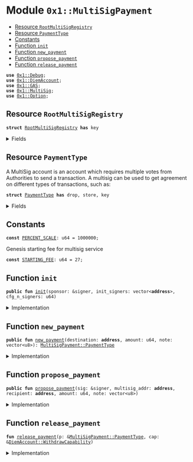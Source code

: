 
<a name="0x1_MultiSigPayment"></a>

# Module `0x1::MultiSigPayment`



-  [Resource `RootMultiSigRegistry`](#0x1_MultiSigPayment_RootMultiSigRegistry)
-  [Resource `PaymentType`](#0x1_MultiSigPayment_PaymentType)
-  [Constants](#@Constants_0)
-  [Function `init`](#0x1_MultiSigPayment_init)
-  [Function `new_payment`](#0x1_MultiSigPayment_new_payment)
-  [Function `propose_payment`](#0x1_MultiSigPayment_propose_payment)
-  [Function `release_payment`](#0x1_MultiSigPayment_release_payment)


<pre><code><b>use</b> <a href="Debug.md#0x1_Debug">0x1::Debug</a>;
<b>use</b> <a href="DiemAccount.md#0x1_DiemAccount">0x1::DiemAccount</a>;
<b>use</b> <a href="GAS.md#0x1_GAS">0x1::GAS</a>;
<b>use</b> <a href="MultiSig.md#0x1_MultiSig">0x1::MultiSig</a>;
<b>use</b> <a href="../../../../../../../DPN/releases/artifacts/current/build/MoveStdlib/docs/Option.md#0x1_Option">0x1::Option</a>;
</code></pre>



<a name="0x1_MultiSigPayment_RootMultiSigRegistry"></a>

## Resource `RootMultiSigRegistry`



<pre><code><b>struct</b> <a href="MultiSigPayment.md#0x1_MultiSigPayment_RootMultiSigRegistry">RootMultiSigRegistry</a> <b>has</b> key
</code></pre>



<details>
<summary>Fields</summary>


<dl>
<dt>
<code>list: vector&lt;<b>address</b>&gt;</code>
</dt>
<dd>

</dd>
<dt>
<code>fee: u64</code>
</dt>
<dd>

</dd>
</dl>


</details>

<a name="0x1_MultiSigPayment_PaymentType"></a>

## Resource `PaymentType`

A MultiSig account is an account which requires multiple votes from Authorities to send a transaction.
A multisig can be used to get agreement on different types of transactions, such as:


<pre><code><b>struct</b> <a href="MultiSigPayment.md#0x1_MultiSigPayment_PaymentType">PaymentType</a> <b>has</b> drop, store, key
</code></pre>



<details>
<summary>Fields</summary>


<dl>
<dt>
<code>destination: <b>address</b></code>
</dt>
<dd>

</dd>
<dt>
<code>amount: u64</code>
</dt>
<dd>

</dd>
<dt>
<code>note: vector&lt;u8&gt;</code>
</dt>
<dd>

</dd>
</dl>


</details>

<a name="@Constants_0"></a>

## Constants


<a name="0x1_MultiSigPayment_PERCENT_SCALE"></a>



<pre><code><b>const</b> <a href="MultiSigPayment.md#0x1_MultiSigPayment_PERCENT_SCALE">PERCENT_SCALE</a>: u64 = 1000000;
</code></pre>



<a name="0x1_MultiSigPayment_STARTING_FEE"></a>

Genesis starting fee for multisig service


<pre><code><b>const</b> <a href="MultiSigPayment.md#0x1_MultiSigPayment_STARTING_FEE">STARTING_FEE</a>: u64 = 27;
</code></pre>



<a name="0x1_MultiSigPayment_init"></a>

## Function `init`



<pre><code><b>public</b> <b>fun</b> <a href="MultiSigPayment.md#0x1_MultiSigPayment_init">init</a>(sponsor: &signer, init_signers: vector&lt;<b>address</b>&gt;, cfg_n_signers: u64)
</code></pre>



<details>
<summary>Implementation</summary>


<pre><code><b>public</b> <b>fun</b> <a href="MultiSigPayment.md#0x1_MultiSigPayment_init">init</a>(sponsor: &signer, init_signers: vector&lt;<b>address</b>&gt;, cfg_n_signers: u64) {

  <b>let</b> cap = <a href="DiemAccount.md#0x1_DiemAccount_extract_withdraw_capability">DiemAccount::extract_withdraw_capability</a>(sponsor);
  <a href="MultiSig.md#0x1_MultiSig_init_type">MultiSig::init_type</a>&lt;<a href="MultiSigPayment.md#0x1_MultiSigPayment_PaymentType">PaymentType</a>&gt;(sponsor, init_signers, cfg_n_signers, <a href="../../../../../../../DPN/releases/artifacts/current/build/MoveStdlib/docs/Option.md#0x1_Option_some">Option::some</a>(cap));

}
</code></pre>



</details>

<a name="0x1_MultiSigPayment_new_payment"></a>

## Function `new_payment`



<pre><code><b>public</b> <b>fun</b> <a href="MultiSigPayment.md#0x1_MultiSigPayment_new_payment">new_payment</a>(destination: <b>address</b>, amount: u64, note: vector&lt;u8&gt;): <a href="MultiSigPayment.md#0x1_MultiSigPayment_PaymentType">MultiSigPayment::PaymentType</a>
</code></pre>



<details>
<summary>Implementation</summary>


<pre><code><b>public</b> <b>fun</b> <a href="MultiSigPayment.md#0x1_MultiSigPayment_new_payment">new_payment</a>(destination: <b>address</b>, amount: u64, note: vector&lt;u8&gt;): <a href="MultiSigPayment.md#0x1_MultiSigPayment_PaymentType">PaymentType</a> {
  <a href="MultiSigPayment.md#0x1_MultiSigPayment_PaymentType">PaymentType</a> {
    destination,
    amount,
    note,
  }
}
</code></pre>



</details>

<a name="0x1_MultiSigPayment_propose_payment"></a>

## Function `propose_payment`



<pre><code><b>public</b> <b>fun</b> <a href="MultiSigPayment.md#0x1_MultiSigPayment_propose_payment">propose_payment</a>(sig: &signer, multisig_addr: <b>address</b>, recipient: <b>address</b>, amount: u64, note: vector&lt;u8&gt;)
</code></pre>



<details>
<summary>Implementation</summary>


<pre><code><b>public</b> <b>fun</b> <a href="MultiSigPayment.md#0x1_MultiSigPayment_propose_payment">propose_payment</a>(sig: &signer, multisig_addr: <b>address</b>, recipient: <b>address</b>, amount: u64, note: vector&lt;u8&gt;) {
  <b>let</b> p = <a href="MultiSigPayment.md#0x1_MultiSigPayment_new_payment">new_payment</a>(recipient, amount, *&note);

  <b>let</b> (approved, cap) = <a href="MultiSig.md#0x1_MultiSig_propose">MultiSig::propose</a>&lt;<a href="MultiSigPayment.md#0x1_MultiSigPayment_PaymentType">PaymentType</a>&gt;(sig, multisig_addr, p);

  <b>let</b> p = <a href="MultiSigPayment.md#0x1_MultiSigPayment_new_payment">new_payment</a>(recipient, amount, note);

  <b>if</b> (<a href="../../../../../../../DPN/releases/artifacts/current/build/MoveStdlib/docs/Option.md#0x1_Option_is_some">Option::is_some</a>(&cap)) {
    <b>let</b> c = <a href="../../../../../../../DPN/releases/artifacts/current/build/MoveStdlib/docs/Option.md#0x1_Option_extract">Option::extract</a>(&<b>mut</b> cap);
    <a href="../../../../../../../DPN/releases/artifacts/current/build/MoveStdlib/docs/Option.md#0x1_Option_destroy_none">Option::destroy_none</a>(cap);
    <b>if</b> (approved) {
      <a href="MultiSigPayment.md#0x1_MultiSigPayment_release_payment">release_payment</a>(&p, &c);
    };
    <a href="MultiSig.md#0x1_MultiSig_restore_withdraw_cap">MultiSig::restore_withdraw_cap</a>(multisig_addr, c)
  } <b>else</b> {
    <a href="../../../../../../../DPN/releases/artifacts/current/build/MoveStdlib/docs/Option.md#0x1_Option_destroy_none">Option::destroy_none</a>(cap);
  }
}
</code></pre>



</details>

<a name="0x1_MultiSigPayment_release_payment"></a>

## Function `release_payment`



<pre><code><b>fun</b> <a href="MultiSigPayment.md#0x1_MultiSigPayment_release_payment">release_payment</a>(p: &<a href="MultiSigPayment.md#0x1_MultiSigPayment_PaymentType">MultiSigPayment::PaymentType</a>, cap: &<a href="DiemAccount.md#0x1_DiemAccount_WithdrawCapability">DiemAccount::WithdrawCapability</a>)
</code></pre>



<details>
<summary>Implementation</summary>


<pre><code><b>fun</b> <a href="MultiSigPayment.md#0x1_MultiSigPayment_release_payment">release_payment</a>(p: &<a href="MultiSigPayment.md#0x1_MultiSigPayment_PaymentType">PaymentType</a>, cap: &WithdrawCapability) {
  print(&90001);
  <a href="DiemAccount.md#0x1_DiemAccount_pay_from">DiemAccount::pay_from</a>&lt;<a href="GAS.md#0x1_GAS">GAS</a>&gt;(
    cap,
    p.destination,
    p.amount,
    *&p.note,
    b""
  );
  // <a href="MultiSig.md#0x1_MultiSig_restore_withdraw_cap">MultiSig::restore_withdraw_cap</a>(multisig_addr, cap)
}
</code></pre>



</details>
